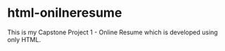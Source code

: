 # html-onilneresume
This is my Capstone Project 1 - Online Resume which is developed using only HTML. 
